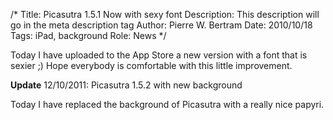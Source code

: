 /*
Title: Picasutra 1.5.1 Now with sexy font
Description: This description will go in the meta description tag
Author: Pierre W. Bertram
Date: 2010/10/18
Tags: iPad, background
Role: News
*/

Today I have uploaded to the App Store a new version with a font that is sexier ;)
Hope everybody is comfortable with this little improvement.

**Update** 12/10/2011: Picasutra 1.5.2 with new background

Today I have replaced the background of Picasutra with a really nice papyri.


